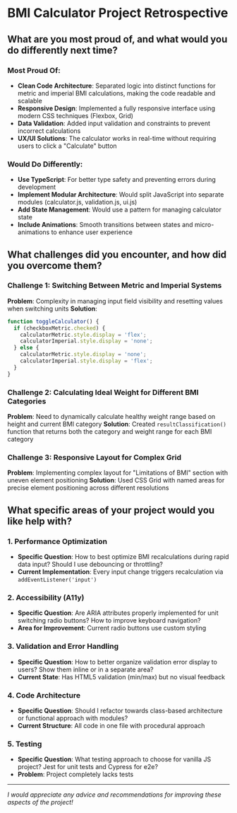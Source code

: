 # BMI Calculator Project Retrospective

## What are you most proud of, and what would you do differently next time?

### Most Proud Of:
- **Clean Code Architecture**: Separated logic into distinct functions for metric and imperial BMI calculations, making the code readable and scalable
- **Responsive Design**: Implemented a fully responsive interface using modern CSS techniques (Flexbox, Grid)
- **Data Validation**: Added input validation and constraints to prevent incorrect calculations
- **UX/UI Solutions**: The calculator works in real-time without requiring users to click a "Calculate" button

### Would Do Differently:
- **Use TypeScript**: For better type safety and preventing errors during development
- **Implement Modular Architecture**: Would split JavaScript into separate modules (calculator.js, validation.js, ui.js)
- **Add State Management**: Would use a pattern for managing calculator state
- **Include Animations**: Smooth transitions between states and micro-animations to enhance user experience

## What challenges did you encounter, and how did you overcome them?

### Challenge 1: Switching Between Metric and Imperial Systems
**Problem**: Complexity in managing input field visibility and resetting values when switching units
**Solution**: 
```javascript
function toggleCalculator() {
  if (checkboxMetric.checked) {
    calculatorMetric.style.display = 'flex';
    calculatorImperial.style.display = 'none';
  } else {
    calculatorMetric.style.display = 'none';
    calculatorImperial.style.display = 'flex';
  }
}
```

### Challenge 2: Calculating Ideal Weight for Different BMI Categories
**Problem**: Need to dynamically calculate healthy weight range based on height and current BMI category
**Solution**: Created `resultClassification()` function that returns both the category and weight range for each BMI category

### Challenge 3: Responsive Layout for Complex Grid
**Problem**: Implementing complex layout for "Limitations of BMI" section with uneven element positioning
**Solution**: Used CSS Grid with named areas for precise element positioning across different resolutions

## What specific areas of your project would you like help with?

### 1. Performance Optimization
- **Specific Question**: How to best optimize BMI recalculations during rapid data input? Should I use debouncing or throttling?
- **Current Implementation**: Every input change triggers recalculation via `addEventListener('input')`

### 2. Accessibility (A11y)
- **Specific Question**: Are ARIA attributes properly implemented for unit switching radio buttons? How to improve keyboard navigation?
- **Area for Improvement**: Current radio buttons use custom styling

### 3. Validation and Error Handling
- **Specific Question**: How to better organize validation error display to users? Show them inline or in a separate area?
- **Current State**: Has HTML5 validation (min/max) but no visual feedback

### 4. Code Architecture
- **Specific Question**: Should I refactor towards class-based architecture or functional approach with modules?
- **Current Structure**: All code in one file with procedural approach

### 5. Testing
- **Specific Question**: What testing approach to choose for vanilla JS project? Jest for unit tests and Cypress for e2e?
- **Problem**: Project completely lacks tests

---

*I would appreciate any advice and recommendations for improving these aspects of the project!*
